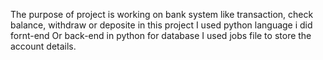 The purpose of project is working on bank system like transaction, check balance, withdraw or deposite 
in this project I used python language i did fornt-end Or back-end in python for database I used jobs file 
to store the account details. 
